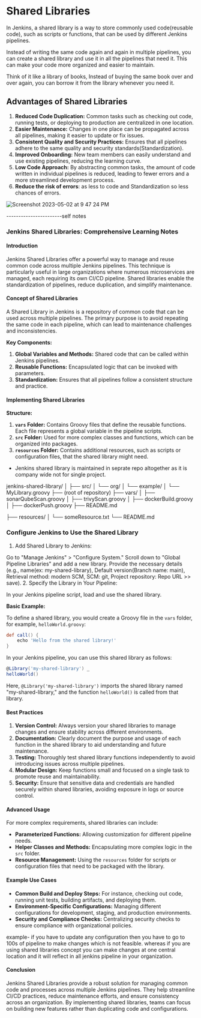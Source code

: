# Shared Libraries

In Jenkins, a shared library is a way to store commonly used code(reusable code), such as scripts or functions, that can be used by different 
Jenkins pipelines. 

Instead of writing the same code again and again in multiple pipelines, you can create a shared library and use it in all the pipelines
that need it. This can make your code more organized and easier to maintain. 

Think of it like a library of books, Instead of buying the same book over and over again, you can borrow it from the library whenever you need it.

## Advantages of Shared Libraries

1. **Reduced Code Duplication:** Common tasks such as checking out code, running tests, or deploying to production are centralized in one location.
2. **Easier Maintenance:** Changes in one place can be propagated across all pipelines, making it easier to update or fix issues.
3. **Consistent Quality and Security Practices:** Ensures that all pipelines adhere to the same quality and security standards(Standardization).
4. **Improved Onboarding:** New team members can easily understand and use existing pipelines, reducing the learning curve.
5. **Low Code Approach:** By abstracting common tasks, the amount of code written in individual pipelines is reduced, leading to fewer errors and a more streamlined development process.
6. **Reduce the risk of errors**: as less to code and Standardization so less chances of errors.

![Screenshot 2023-05-02 at 9 47 24 PM](https://user-images.githubusercontent.com/43399466/235724851-90a5cad6-ac0d-428b-9944-93fffea55180.png)

-----------------------self notes

### Jenkins Shared Libraries: Comprehensive Learning Notes

#### Introduction
Jenkins Shared Libraries offer a powerful way to manage and reuse common code across multiple Jenkins pipelines. This technique is particularly useful in large organizations where numerous microservices are managed, each requiring its own CI/CD pipeline. Shared libraries enable the standardization of pipelines, reduce duplication, and simplify maintenance.

#### Concept of Shared Libraries
A Shared Library in Jenkins is a repository of common code that can be used across multiple pipelines. The primary purpose is to avoid repeating the same code in each pipeline, which can lead to maintenance challenges and inconsistencies.

**Key Components:**
1. **Global Variables and Methods:** Shared code that can be called within Jenkins pipelines.
2. **Reusable Functions:** Encapsulated logic that can be invoked with parameters.
3. **Standardization:** Ensures that all pipelines follow a consistent structure and practice.


#### Implementing Shared Libraries

**Structure:**
1. **`vars` Folder:** Contains Groovy files that define the reusable functions. Each file represents a global variable in the pipeline scripts.
2. **`src` Folder:** Used for more complex classes and functions, which can be organized into packages.
3. **`resources` Folder:** Contains additional resources, such as scripts or configuration files, that the shared library might need.<br/>


- Jenkins shared library is maintained in seprate repo altogether as it is company wide not for single project.

jenkins-shared-library/
│
├── src/
│   └── org/
│       └── example/
│           └── MyLibrary.groovy
├── (root of repository)
├── vars/
│   ├── sonarQubeScan.groovy
│   ├── trivyScan.groovy
│   ├── dockerBuild.groovy
│   ├── dockerPush.groovy
├── README.md

├── resources/
│   └── someResource.txt
└── README.md

### Configure Jenkins to Use the Shared Library
1. Add Shared Library to Jenkins:

Go to "Manage Jenkins" > "Configure System."
Scroll down to "Global Pipeline Libraries" and add a new library.
Provide the necessary details (e.g., name(ex: my-shared-library), Default version(Branch name: main), Retrieval method: modern SCM, SCM: git, Project repository: Repo URL >> save).
2. Specify the Library in Your Pipeline:

In your Jenkins pipeline script, load and use the shared library.

**Basic Example:**

To define a shared library, you would create a Groovy file in the `vars` folder, for example, `helloWorld.groovy`:

```groovy
def call() {
    echo 'Hello from the shared library!'
}
```

In your Jenkins pipeline, you can use this shared library as follows:

```groovy
@Library('my-shared-library') _
helloWorld()
```

Here, `@Library('my-shared-library')` imports the shared library named "my-shared-library," and the function `helloWorld()` is called from that library.

#### Best Practices
1. **Version Control:** Always version your shared libraries to manage changes and ensure stability across different environments.
2. **Documentation:** Clearly document the purpose and usage of each function in the shared library to aid understanding and future maintenance.
3. **Testing:** Thoroughly test shared library functions independently to avoid introducing issues across multiple pipelines.
4. **Modular Design:** Keep functions small and focused on a single task to promote reuse and maintainability.
5. **Security:** Ensure that sensitive data and credentials are handled securely within shared libraries, avoiding exposure in logs or source control.

#### Advanced Usage
For more complex requirements, shared libraries can include:
- **Parameterized Functions:** Allowing customization for different pipeline needs.
- **Helper Classes and Methods:** Encapsulating more complex logic in the `src` folder.
- **Resource Management:** Using the `resources` folder for scripts or configuration files that need to be packaged with the library.

#### Example Use Cases
- **Common Build and Deploy Steps:** For instance, checking out code, running unit tests, building artifacts, and deploying them.
- **Environment-Specific Configurations:** Managing different configurations for development, staging, and production environments.
- **Security and Compliance Checks:** Centralizing security checks to ensure compliance with organizational policies.<br/>

example- if you have to update any configuration then you have to go to 100s of pipeline to make changes which is not feasible. whereas if you are using shared libraries concept you can make changes at one central location and it will reflect in all jenkins pipeline in your organization.

#### Conclusion
Jenkins Shared Libraries provide a robust solution for managing common code and processes across multiple Jenkins pipelines. They help streamline CI/CD practices, reduce maintenance efforts, and ensure consistency across an organization. By implementing shared libraries, teams can focus on building new features rather than duplicating code and configurations.